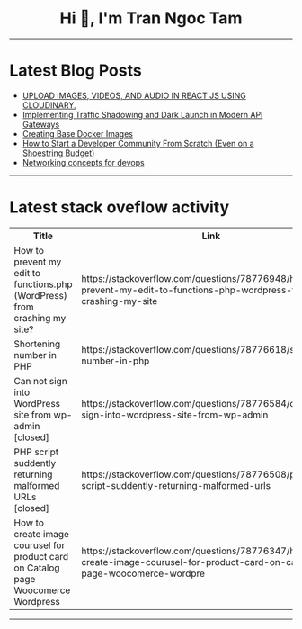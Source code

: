 <h1 align="center">Hi 👋, I'm Tran Ngoc Tam</h1>

---

# Latest Blog Posts 
<!-- BLOG-POST-LIST:START -->
- [UPLOAD IMAGES, VIDEOS, AND AUDIO IN REACT JS USING CLOUDINARY.](https://dev.to/shieldstring/upload-images-videos-and-audio-in-react-js-using-cloudinary-3ji)
- [Implementing Traffic Shadowing and Dark Launch in Modern API Gateways](https://dev.to/getambassador2024/implementing-traffic-shadowing-and-dark-launch-in-modern-api-gateways-2fea)
- [Creating Base Docker Images](https://dev.to/kalkwst/creating-base-docker-images-5ao3)
- [How to Start a Developer Community From Scratch &lpar;Even on a Shoestring Budget&rpar;](https://dev.to/rakeshdoc-e/how-to-start-a-developer-community-from-scratch-even-on-a-shoestring-budget-5bhd)
- [Networking concepts for devops](https://dev.to/pratik_nalawade/networking-concepts-for-devops-1bp9)
<!-- BLOG-POST-LIST:END -->

---

# Latest stack oveflow activity
<table>
  <tr><th>Title</th><th>Link</th></tr>
  <!-- STACKOVERFLOW:START --><tr><td>How to prevent my edit to functions.php &lpar;WordPress&rpar; from crashing my site?</td><td>https://stackoverflow.com/questions/78776948/how-to-prevent-my-edit-to-functions-php-wordpress-from-crashing-my-site</td></tr><tr><td>Shortening number in PHP</td><td>https://stackoverflow.com/questions/78776618/shortening-number-in-php</td></tr><tr><td>Can not sign into WordPress site from wp-admin [closed]</td><td>https://stackoverflow.com/questions/78776584/can-not-sign-into-wordpress-site-from-wp-admin</td></tr><tr><td>PHP script suddently returning malformed URLs [closed]</td><td>https://stackoverflow.com/questions/78776508/php-script-suddently-returning-malformed-urls</td></tr><tr><td>How to create image courusel for product card on Catalog page Woocomerce Wordpress</td><td>https://stackoverflow.com/questions/78776347/how-to-create-image-courusel-for-product-card-on-catalog-page-woocomerce-wordpre</td></tr><!-- STACKOVERFLOW:END -->
</table>

---


